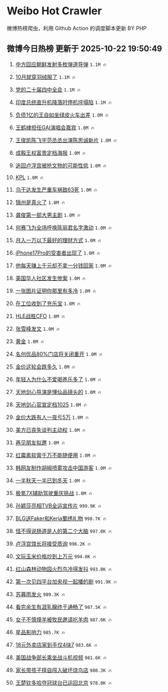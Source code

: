 # Weibo Hot Crawler 



微博热榜爬虫，利用 Github Action 的调度脚本更新 BY PHP 


## 微博今日热榜 更新于 2025-10-22 19:50:49 
1. [中方回应朝鲜发射多枚弹道导弹](https://s.weibo.com/weibo?q=%23%E4%B8%AD%E6%96%B9%E5%9B%9E%E5%BA%94%E6%9C%9D%E9%B2%9C%E5%8F%91%E5%B0%84%E5%A4%9A%E6%9E%9A%E5%BC%B9%E9%81%93%E5%AF%BC%E5%BC%B9%23&t=31&band_rank=1&Refer=top) `1.1M 🔥` 

1. [10月就穿羽绒服了](https://s.weibo.com/weibo?q=%2310%E6%9C%88%E5%B0%B1%E7%A9%BF%E7%BE%BD%E7%BB%92%E6%9C%8D%E4%BA%86%23&t=31&band_rank=2&Refer=top) `1.1M 🔥` 

1. [党的二十届四中全会](https://s.weibo.com/weibo?q=%23%E5%85%9A%E7%9A%84%E4%BA%8C%E5%8D%81%E5%B1%8A%E5%9B%9B%E4%B8%AD%E5%85%A8%E4%BC%9A%23&t=31&band_rank=3&Refer=top) `1.1M 🔥` 

1. [印度总统直升机降落时停机坪塌陷](https://s.weibo.com/weibo?q=%23%E5%8D%B0%E5%BA%A6%E6%80%BB%E7%BB%9F%E7%9B%B4%E5%8D%87%E6%9C%BA%E9%99%8D%E8%90%BD%E6%97%B6%E5%81%9C%E6%9C%BA%E5%9D%AA%E5%A1%8C%E9%99%B7%23&t=31&band_rank=4&Refer=top) `1.1M 🔥` 

1. [负债1亿的王自如坐绿皮火车出差](https://s.weibo.com/weibo?q=%23%E8%B4%9F%E5%80%BA1%E4%BA%BF%E7%9A%84%E7%8E%8B%E8%87%AA%E5%A6%82%E5%9D%90%E7%BB%BF%E7%9A%AE%E7%81%AB%E8%BD%A6%E5%87%BA%E5%B7%AE%23&t=31&band_rank=5&Refer=top) `1.0M 🔥` 

1. [王鹤棣担任GAI演唱会嘉宾](https://s.weibo.com/weibo?q=%23%E7%8E%8B%E9%B9%A4%E6%A3%A3%E6%8B%85%E4%BB%BBGAI%E6%BC%94%E5%94%B1%E4%BC%9A%E5%98%89%E5%AE%BE%23&t=31&band_rank=6&Refer=top) `1.0M 🔥` 

1. [王俊凯陈飞宇范丞丞出演陈思诚新片](https://s.weibo.com/weibo?q=%E7%8E%8B%E4%BF%8A%E5%87%AF%E9%99%88%E9%A3%9E%E5%AE%87%E8%8C%83%E4%B8%9E%E4%B8%9E%E5%87%BA%E6%BC%94%E9%99%88%E6%80%9D%E8%AF%9A%E6%96%B0%E7%89%87&t=31&band_rank=7&Refer=top) `1.0M 🔥` 

1. [成毅王权富贵定档海报](https://s.weibo.com/weibo?q=%23%E6%88%90%E6%AF%85%E7%8E%8B%E6%9D%83%E5%AF%8C%E8%B4%B5%E5%AE%9A%E6%A1%A3%E6%B5%B7%E6%8A%A5%23&t=31&band_rank=8&Refer=top) `1.0M 🔥` 

1. [追回卢浮宫被抢文物的可能性低](https://s.weibo.com/weibo?q=%23%E8%BF%BD%E5%9B%9E%E5%8D%A2%E6%B5%AE%E5%AE%AB%E8%A2%AB%E6%8A%A2%E6%96%87%E7%89%A9%E7%9A%84%E5%8F%AF%E8%83%BD%E6%80%A7%E4%BD%8E%23&t=31&band_rank=9&Refer=top) `1.0M 🔥` 

1. [KPL](https://s.weibo.com/weibo?q=KPL&t=31&band_rank=10&Refer=top) `1.0M 🔥` 

1. [乌干达发生严重车祸致63死](https://s.weibo.com/weibo?q=%23%E4%B9%8C%E5%B9%B2%E8%BE%BE%E5%8F%91%E7%94%9F%E4%B8%A5%E9%87%8D%E8%BD%A6%E7%A5%B8%E8%87%B463%E6%AD%BB%23&t=31&band_rank=11&Refer=top) `1.0M 🔥` 

1. [锦州是真火了](https://s.weibo.com/weibo?q=%E9%94%A6%E5%B7%9E%E6%98%AF%E7%9C%9F%E7%81%AB%E4%BA%86&t=31&band_rank=12&Refer=top) `1.0M 🔥` 

1. [龚俊第一部大男主剧](https://s.weibo.com/weibo?q=%E9%BE%9A%E4%BF%8A%E7%AC%AC%E4%B8%80%E9%83%A8%E5%A4%A7%E7%94%B7%E4%B8%BB%E5%89%A7&t=31&band_rank=13&Refer=top) `1.0M 🔥` 

1. [何赛飞为全场呼唤陈丽君名字激动](https://s.weibo.com/weibo?q=%23%E4%BD%95%E8%B5%9B%E9%A3%9E%E4%B8%BA%E5%85%A8%E5%9C%BA%E5%91%BC%E5%94%A4%E9%99%88%E4%B8%BD%E5%90%9B%E5%90%8D%E5%AD%97%E6%BF%80%E5%8A%A8%23&t=31&band_rank=14&Refer=top) `1.0M 🔥` 

1. [月入一万以下最好的理财方式](https://s.weibo.com/weibo?q=%E6%9C%88%E5%85%A5%E4%B8%80%E4%B8%87%E4%BB%A5%E4%B8%8B%E6%9C%80%E5%A5%BD%E7%9A%84%E7%90%86%E8%B4%A2%E6%96%B9%E5%BC%8F&t=31&band_rank=15&Refer=top) `1.0M 🔥` 

1. [iPhone17Pro的受害者出现了](https://s.weibo.com/weibo?q=iPhone17Pro%E7%9A%84%E5%8F%97%E5%AE%B3%E8%80%85%E5%87%BA%E7%8E%B0%E4%BA%86&t=31&band_rank=16&Refer=top) `1.0M 🔥` 

1. [他每天赚上千元却不拿一分钱回家](https://s.weibo.com/weibo?q=%E4%BB%96%E6%AF%8F%E5%A4%A9%E8%B5%9A%E4%B8%8A%E5%8D%83%E5%85%83%E5%8D%B4%E4%B8%8D%E6%8B%BF%E4%B8%80%E5%88%86%E9%92%B1%E5%9B%9E%E5%AE%B6&t=31&band_rank=17&Refer=top) `1.0M 🔥` 

1. [美国华人社区发生惨案](https://s.weibo.com/weibo?q=%23%E7%BE%8E%E5%9B%BD%E5%8D%8E%E4%BA%BA%E7%A4%BE%E5%8C%BA%E5%8F%91%E7%94%9F%E6%83%A8%E6%A1%88%23&t=31&band_rank=18&Refer=top) `1.0M 🔥` 

1. [一张图片证明你那里有多冷](https://s.weibo.com/weibo?q=%23%E4%B8%80%E5%BC%A0%E5%9B%BE%E7%89%87%E8%AF%81%E6%98%8E%E4%BD%A0%E9%82%A3%E9%87%8C%E6%9C%89%E5%A4%9A%E5%86%B7%23&t=31&band_rank=19&Refer=top) `1.0M 🔥` 

1. [在工位收到了充乐宝](https://s.weibo.com/weibo?q=%23%E5%9C%A8%E5%B7%A5%E4%BD%8D%E6%94%B6%E5%88%B0%E4%BA%86%E5%85%85%E4%B9%90%E5%AE%9D%23&t=31&band_rank=20&Refer=top) `1.0M 🔥` 

1. [HLE战胜CFO](https://s.weibo.com/weibo?q=HLE%E6%88%98%E8%83%9CCFO&t=31&band_rank=21&Refer=top) `1.0M 🔥` 

1. [张雪峰发文](https://s.weibo.com/weibo?q=%23%E5%BC%A0%E9%9B%AA%E5%B3%B0%E5%8F%91%E6%96%87%23&t=31&band_rank=22&Refer=top) `1.0M 🔥` 

1. [黄金](https://s.weibo.com/weibo?q=%E9%BB%84%E9%87%91&t=31&band_rank=23&Refer=top) `1.0M 🔥` 

1. [名创优品80%门店将关闭重开](https://s.weibo.com/weibo?q=%23%E5%90%8D%E5%88%9B%E4%BC%98%E5%93%8180%25%E9%97%A8%E5%BA%97%E5%B0%86%E5%85%B3%E9%97%AD%E9%87%8D%E5%BC%80%23&t=31&band_rank=24&Refer=top) `1.0M 🔥` 

1. [金价这轮会跌多久](https://s.weibo.com/weibo?q=%23%E9%87%91%E4%BB%B7%E8%BF%99%E8%BD%AE%E4%BC%9A%E8%B7%8C%E5%A4%9A%E4%B9%85%23&t=31&band_rank=25&Refer=top) `1.0M 🔥` 

1. [年轻人为什么不爱喝养乐多了](https://s.weibo.com/weibo?q=%23%E5%B9%B4%E8%BD%BB%E4%BA%BA%E4%B8%BA%E4%BB%80%E4%B9%88%E4%B8%8D%E7%88%B1%E5%96%9D%E5%85%BB%E4%B9%90%E5%A4%9A%E4%BA%86%23&t=31&band_rank=26&Refer=top) `1.0M 🔥` 

1. [天地剑心导演是懂仙品镜头的](https://s.weibo.com/weibo?q=%E5%A4%A9%E5%9C%B0%E5%89%91%E5%BF%83%E5%AF%BC%E6%BC%94%E6%98%AF%E6%87%82%E4%BB%99%E5%93%81%E9%95%9C%E5%A4%B4%E7%9A%84&t=31&band_rank=27&Refer=top) `1.0M 🔥` 

1. [天地剑心官宣定档1025](https://s.weibo.com/weibo?q=%23%E5%A4%A9%E5%9C%B0%E5%89%91%E5%BF%83%E5%AE%98%E5%AE%A3%E5%AE%9A%E6%A1%A31025%23&t=31&band_rank=28&Refer=top) `1.0M 🔥` 

1. [金价大跌有人一夜亏5万](https://s.weibo.com/weibo?q=%23%E9%87%91%E4%BB%B7%E5%A4%A7%E8%B7%8C%E6%9C%89%E4%BA%BA%E4%B8%80%E5%A4%9C%E4%BA%8F5%E4%B8%87%23&t=31&band_rank=29&Refer=top) `1.0M 🔥` 

1. [美方已丧失谈判主动权](https://s.weibo.com/weibo?q=%23%E7%BE%8E%E6%96%B9%E5%B7%B2%E4%B8%A7%E5%A4%B1%E8%B0%88%E5%88%A4%E4%B8%BB%E5%8A%A8%E6%9D%83%23&t=31&band_rank=30&Refer=top) `1.0M 🔥` 

1. [再见朋友拟邀](https://s.weibo.com/weibo?q=%E5%86%8D%E8%A7%81%E6%9C%8B%E5%8F%8B%E6%8B%9F%E9%82%80&t=31&band_rank=31&Refer=top) `1.0M 🔥` 

1. [红霉素软膏千万不能随便用](https://s.weibo.com/weibo?q=%E7%BA%A2%E9%9C%89%E7%B4%A0%E8%BD%AF%E8%86%8F%E5%8D%83%E4%B8%87%E4%B8%8D%E8%83%BD%E9%9A%8F%E4%BE%BF%E7%94%A8&t=31&band_rank=32&Refer=top) `1.0M 🔥` 

1. [韩网友制作胡椒喷雾攻击中国游客](https://s.weibo.com/weibo?q=%E9%9F%A9%E7%BD%91%E5%8F%8B%E5%88%B6%E4%BD%9C%E8%83%A1%E6%A4%92%E5%96%B7%E9%9B%BE%E6%94%BB%E5%87%BB%E4%B8%AD%E5%9B%BD%E6%B8%B8%E5%AE%A2&t=31&band_rank=33&Refer=top) `1.0M 🔥` 

1. [一半秋天一半已到冬天](https://s.weibo.com/weibo?q=%23%E4%B8%80%E5%8D%8A%E7%A7%8B%E5%A4%A9%E4%B8%80%E5%8D%8A%E5%B7%B2%E5%88%B0%E5%86%AC%E5%A4%A9%23&t=31&band_rank=34&Refer=top) `1.0M 🔥` 

1. [极氪7X辅助驾驶重庆挑战](https://s.weibo.com/weibo?q=%23%E6%9E%81%E6%B0%AA7X%E8%BE%85%E5%8A%A9%E9%A9%BE%E9%A9%B6%E9%87%8D%E5%BA%86%E6%8C%91%E6%88%98%23&t=31&band_rank=35&Refer=top) `1.0M 🔥` 

1. [孙颖莎亮相TVB全运宣传片](https://s.weibo.com/weibo?q=%23%E5%AD%99%E9%A2%96%E8%8E%8E%E4%BA%AE%E7%9B%B8TVB%E5%85%A8%E8%BF%90%E5%AE%A3%E4%BC%A0%E7%89%87%23&t=31&band_rank=36&Refer=top) `999.9K 🔥` 

1. [BLG送Faker和Keria蜀绣礼物](https://s.weibo.com/weibo?q=%23BLG%E9%80%81Faker%E5%92%8CKeria%E8%9C%80%E7%BB%A3%E7%A4%BC%E7%89%A9%23&t=31&band_rank=37&Refer=top) `998.7K 🔥` 

1. [怪不得说肠道是人的第二个大脑](https://s.weibo.com/weibo?q=%E6%80%AA%E4%B8%8D%E5%BE%97%E8%AF%B4%E8%82%A0%E9%81%93%E6%98%AF%E4%BA%BA%E7%9A%84%E7%AC%AC%E4%BA%8C%E4%B8%AA%E5%A4%A7%E8%84%91&t=31&band_rank=38&Refer=top) `997.0K 🔥` 

1. [卢浮宫馆长将接受质询](https://s.weibo.com/weibo?q=%23%E5%8D%A2%E6%B5%AE%E5%AE%AB%E9%A6%86%E9%95%BF%E5%B0%86%E6%8E%A5%E5%8F%97%E8%B4%A8%E8%AF%A2%23&t=31&band_rank=39&Refer=top) `996.2K 🔥` 

1. [文玩玉米价格炒到上万元](https://s.weibo.com/weibo?q=%23%E6%96%87%E7%8E%A9%E7%8E%89%E7%B1%B3%E4%BB%B7%E6%A0%BC%E7%82%92%E5%88%B0%E4%B8%8A%E4%B8%87%E5%85%83%23&t=31&band_rank=40&Refer=top) `994.0K 🔥` 

1. [红山森林动物园火烈鸟冷得发抖](https://s.weibo.com/weibo?q=%23%E7%BA%A2%E5%B1%B1%E6%A3%AE%E6%9E%97%E5%8A%A8%E7%89%A9%E5%9B%AD%E7%81%AB%E7%83%88%E9%B8%9F%E5%86%B7%E5%BE%97%E5%8F%91%E6%8A%96%23&t=31&band_rank=41&Refer=top) `993.0K 🔥` 

1. [第一次见四平台加央视一起播的剧](https://s.weibo.com/weibo?q=%E7%AC%AC%E4%B8%80%E6%AC%A1%E8%A7%81%E5%9B%9B%E5%B9%B3%E5%8F%B0%E5%8A%A0%E5%A4%AE%E8%A7%86%E4%B8%80%E8%B5%B7%E6%92%AD%E7%9A%84%E5%89%A7&t=31&band_rank=42&Refer=top) `991.9K 🔥` 

1. [苏暮雨发火](https://s.weibo.com/weibo?q=%E8%8B%8F%E6%9A%AE%E9%9B%A8%E5%8F%91%E7%81%AB&t=31&band_rank=43&Refer=top) `989.3K 🔥` 

1. [看完余生有涯乳腺终于通畅了](https://s.weibo.com/weibo?q=%E7%9C%8B%E5%AE%8C%E4%BD%99%E7%94%9F%E6%9C%89%E6%B6%AF%E4%B9%B3%E8%85%BA%E7%BB%88%E4%BA%8E%E9%80%9A%E7%95%85%E4%BA%86&t=31&band_rank=44&Refer=top) `987.5K 🔥` 

1. [女子不慎撞羊被牧民邀请吃羊肉](https://s.weibo.com/weibo?q=%23%E5%A5%B3%E5%AD%90%E4%B8%8D%E6%85%8E%E6%92%9E%E7%BE%8A%E8%A2%AB%E7%89%A7%E6%B0%91%E9%82%80%E8%AF%B7%E5%90%83%E7%BE%8A%E8%82%89%23&t=31&band_rank=45&Refer=top) `987.0K 🔥` 

1. [星品影响力](https://s.weibo.com/weibo?q=%E6%98%9F%E5%93%81%E5%BD%B1%E5%93%8D%E5%8A%9B&t=31&band_rank=46&Refer=top) `985.7K 🔥` 

1. [18元外卖店家到手仅4块7](https://s.weibo.com/weibo?q=18%E5%85%83%E5%A4%96%E5%8D%96%E5%BA%97%E5%AE%B6%E5%88%B0%E6%89%8B%E4%BB%854%E5%9D%977&t=31&band_rank=47&Refer=top) `983.6K 🔥` 

1. [美国战争部长乘坐战斗机视频](https://s.weibo.com/weibo?q=%23%E7%BE%8E%E5%9B%BD%E6%88%98%E4%BA%89%E9%83%A8%E9%95%BF%E4%B9%98%E5%9D%90%E6%88%98%E6%96%97%E6%9C%BA%E8%A7%86%E9%A2%91%23&t=31&band_rank=48&Refer=top) `981.6K 🔥` 

1. [家长带孩子擅自闯入破坏烧鸟店](https://s.weibo.com/weibo?q=%E5%AE%B6%E9%95%BF%E5%B8%A6%E5%AD%A9%E5%AD%90%E6%93%85%E8%87%AA%E9%97%AF%E5%85%A5%E7%A0%B4%E5%9D%8F%E7%83%A7%E9%B8%9F%E5%BA%97&t=31&band_rank=49&Refer=top) `980.3K 🔥` 

1. [王楚钦多哈夺冠球台已运回北京](https://s.weibo.com/weibo?q=%23%E7%8E%8B%E6%A5%9A%E9%92%A6%E5%A4%9A%E5%93%88%E5%A4%BA%E5%86%A0%E7%90%83%E5%8F%B0%E5%B7%B2%E8%BF%90%E5%9B%9E%E5%8C%97%E4%BA%AC%23&t=31&band_rank=50&Refer=top) `978.0K 🔥` 

